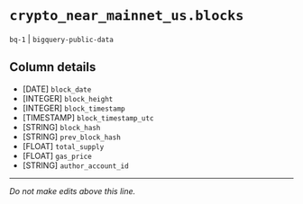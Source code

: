 # `crypto_near_mainnet_us.blocks`
`bq-1` | `bigquery-public-data`

## Column details
* [DATE]      `block_date`
* [INTEGER]   `block_height`
* [INTEGER]   `block_timestamp`
* [TIMESTAMP] `block_timestamp_utc`
* [STRING]    `block_hash`
* [STRING]    `prev_block_hash`
* [FLOAT]     `total_supply`
* [FLOAT]     `gas_price`
* [STRING]    `author_account_id`

-------------------------------------------------------------------------------
*Do not make edits above this line.*
